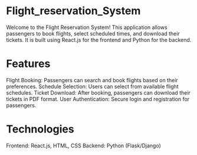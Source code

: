 # Flight_reservation_System
Welcome to the Flight Reservation System! 
This application allows passengers to book flights, select scheduled times, and download their tickets.
It is built using React.js for the frontend and Python for the backend.

# Features
Flight Booking: Passengers can search and book flights based on their preferences.
Schedule Selection: Users can select from available flight schedules.
Ticket Download: After booking, passengers can download their tickets in PDF format.
User Authentication: Secure login and registration for passengers.

# Technologies

Frontend: React.js, HTML, CSS
Backend: Python (Flask/Django)
